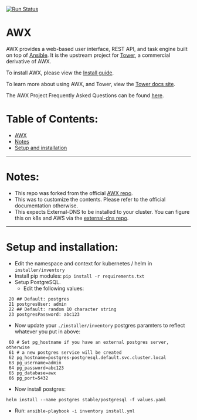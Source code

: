 [![Run Status](https://api.shippable.com/projects/591c82a22f895107009e8b35/badge?branch=devel)](https://app.shippable.com/github/ansible/awx)

AWX
===

AWX provides a web-based user interface, REST API, and task engine built on top of [Ansible](https://github.com/ansible/ansible). It is the upstream project for [Tower](https://www.ansible.com/tower), a commercial derivative of AWX.  

To install AWX, please view the [Install guide](./INSTALL.md).

To learn more about using AWX, and Tower, view the [Tower docs site](http://docs.ansible.com/ansible-tower/index.html).

The AWX Project Frequently Asked Questions can be found [here](https://www.ansible.com/awx-project-faq).

# Table of Contents:
   * [AWX](#awx)
   * [Notes](#notes)
   * [Setup and installation](#setup-and-installation)

---

# Notes:
* This repo was forked from the official [AWX repo](https://github.com/ansible/awx).
* This was to customize the contents.  Please refer to the official documentation otherwise.
* This expects External-DNS to be installed to your cluster.  You can figure this on k8s and AWS via the [external-dns repo](https://github.com/kubernetes-incubator/external-dns).

---

# Setup and installation:
* Edit the namespace and context for kubernetes / helm in `installer/inventory`
* Install pip modules:
  `pip install -r requirements.txt`
* Setup PostgreSQL.
  * Edit the following values:
```
 20 ## Default: postgres
 21 postgresUser: admin
 22 ## Default: random 10 character string
 23 postgresPassword: abc123
```

  * Now update your `./installer/inventory` postgres paramters to reflect whatever you put in above:
```
 60 # Set pg_hostname if you have an external postgres server, otherwise
 61 # a new postgres service will be created
 62 pg_hostname=postgres-postgresql.default.svc.cluster.local
 63 pg_username=admin
 64 pg_password=abc123
 65 pg_database=awx
 66 pg_port=5432
```

  * Now install postgres:

  `helm install --name postgres stable/postgresql -f values.yaml`

* Run:
  `ansible-playbook -i inventory install.yml`
